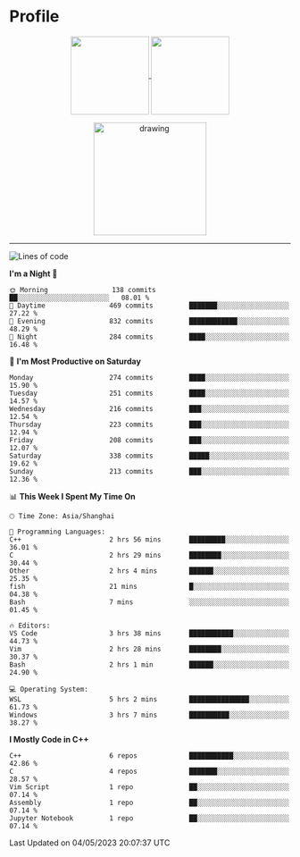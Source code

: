 # Profile

<p align="center">
  <a href="https://github.com/SourVoice">
    <img
      align="center"
      height="140em"
      src="https://github-readme-stats.vercel.app/api?username=SourVoice&show_icons=true&include_all_commits=true&count_private=true&theme=tokyonight"
    />
  </a>
  <a href="https://github.com/SourVoice">
    <img
      align="center"
      height="140em"
      src="https://github-readme-stats.vercel.app/api/top-langs/?username=SourVoice&show_icons=true&include_all_commits=true&count_private=true&layout=compact&theme=tokyonight"
    />
  </a>
</p>

<p align="center">
   <a href="https://github.com/SourVoice">
    <img
      align="center"
      height="202em"
      alt="drawing"
      src="https://activity-graph.herokuapp.com/graph?username=SourVoice&theme=react-dark"
    />
  </a>
</p>

---
<!--START_SECTION:waka-->
![Lines of code](https://img.shields.io/badge/From%20Hello%20World%20I%27ve%20Written-1.6%20million%20lines%20of%20code-blue)

**I'm a Night 🦉** 

```text
🌞 Morning                138 commits         ██░░░░░░░░░░░░░░░░░░░░░░░   08.01 % 
🌆 Daytime                469 commits         ███████░░░░░░░░░░░░░░░░░░   27.22 % 
🌃 Evening                832 commits         ████████████░░░░░░░░░░░░░   48.29 % 
🌙 Night                  284 commits         ████░░░░░░░░░░░░░░░░░░░░░   16.48 % 
```
📅 **I'm Most Productive on Saturday** 

```text
Monday                   274 commits         ████░░░░░░░░░░░░░░░░░░░░░   15.90 % 
Tuesday                  251 commits         ████░░░░░░░░░░░░░░░░░░░░░   14.57 % 
Wednesday                216 commits         ███░░░░░░░░░░░░░░░░░░░░░░   12.54 % 
Thursday                 223 commits         ███░░░░░░░░░░░░░░░░░░░░░░   12.94 % 
Friday                   208 commits         ███░░░░░░░░░░░░░░░░░░░░░░   12.07 % 
Saturday                 338 commits         █████░░░░░░░░░░░░░░░░░░░░   19.62 % 
Sunday                   213 commits         ███░░░░░░░░░░░░░░░░░░░░░░   12.36 % 
```


📊 **This Week I Spent My Time On** 

```text
🕑︎ Time Zone: Asia/Shanghai

💬 Programming Languages: 
C++                      2 hrs 56 mins       █████████░░░░░░░░░░░░░░░░   36.01 % 
C                        2 hrs 29 mins       ████████░░░░░░░░░░░░░░░░░   30.44 % 
Other                    2 hrs 4 mins        ██████░░░░░░░░░░░░░░░░░░░   25.35 % 
fish                     21 mins             █░░░░░░░░░░░░░░░░░░░░░░░░   04.38 % 
Bash                     7 mins              ░░░░░░░░░░░░░░░░░░░░░░░░░   01.45 % 

🔥 Editors: 
VS Code                  3 hrs 38 mins       ███████████░░░░░░░░░░░░░░   44.73 % 
Vim                      2 hrs 28 mins       ████████░░░░░░░░░░░░░░░░░   30.37 % 
Bash                     2 hrs 1 min         ██████░░░░░░░░░░░░░░░░░░░   24.90 % 

💻 Operating System: 
WSL                      5 hrs 2 mins        ███████████████░░░░░░░░░░   61.73 % 
Windows                  3 hrs 7 mins        ██████████░░░░░░░░░░░░░░░   38.27 % 
```

**I Mostly Code in C++** 

```text
C++                      6 repos             ███████████░░░░░░░░░░░░░░   42.86 % 
C                        4 repos             ███████░░░░░░░░░░░░░░░░░░   28.57 % 
Vim Script               1 repo              ██░░░░░░░░░░░░░░░░░░░░░░░   07.14 % 
Assembly                 1 repo              ██░░░░░░░░░░░░░░░░░░░░░░░   07.14 % 
Jupyter Notebook         1 repo              ██░░░░░░░░░░░░░░░░░░░░░░░   07.14 % 
```




 Last Updated on 04/05/2023 20:07:37 UTC
<!--END_SECTION:waka-->
